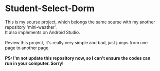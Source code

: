 Student-Select-Dorm
=====
This is my sourse project, which belongs the same sourse with my another repository 'mini-weather'.<br> 
It also implements on Android Studio.<br>
<br>
Review this project, it's really very simple and bad, just jumps from one page to another page.<br> 
<br>
**PS: I'm not update this repository now, so I can't ensure the codes can run in your computer. Sorry!**
